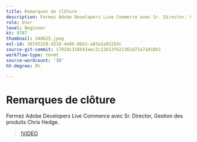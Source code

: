 ```yaml
---
title: Remarques de clôture
description: Fermez Adobe Developers Live Commerce avec Sr. Director, Gestion des produits Chris Hedge.
role: User
level: Beginner
kt: 9787
thumbnail: 340625.jpeg
exl-id: 38745328-d210-4e06-8bb3-a83a1a922b3c
source-git-commit: 1792dc318643aec2c12613f621361d72a7a918b1
workflow-type: tm+mt
source-wordcount: '30'
ht-degree: 0%

---
```


# Remarques de clôture

Fermez Adobe Developers Live Commerce avec Sr. Director, Gestion des produits Chris Hedge.

>[!VIDEO](https://video.tv.adobe.com/v/340625/?quality=12&learn=on)
